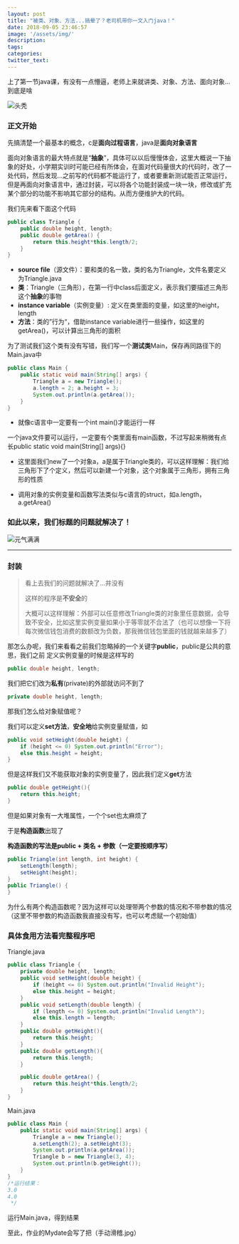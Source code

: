 ```yaml
---
layout: post
title: "被类、对象、方法...搞晕了？老司机带你一文入门java！"
date: 2018-09-05 23:46:57
image: '/assets/img/'
description:
tags:
categories:
twitter_text:
---
```


上了第一节java课，有没有一点懵逼，老师上来就讲类、对象、方法、面向对象...到底是啥

![头秃](http://wx3.sinaimg.cn/large/415f82b9gy1fixczban3kj20ig0hy74w.jpg)

### 正文开始

先搞清楚一个最基本的概念，c是**面向过程语言**，java是**面向对象语言**

面向对象语言的最大特点就是“**抽象**”，具体可以以后慢慢体会，这里大概说一下抽象的好处，小学期实训时可能已经有所体会，在面对代码量很大的代码时，改了一处代码，然后发现...之前写的代码都不能运行了，或者要重新测试能否正常运行，但是再面向对象语言中，通过封装，可以将各个功能封装成一块一块，修改或扩充某个部分的功能不影响其它部分的结构。从而方便维护大的代码。

我们先来看下面这个代码

```java
public class Triangle {
    public double height, length;
    public double getArea() {
        return this.height*this.length/2;
    }
}
```

- **source file**（源文件）：要和类的名一致，类的名为Triangle，文件名要定义为Triangle.java
- **类**：Triangle（三角形），在第一行中class后面定义，表示我们要描述三角形这个**抽象**的事物
- **instance variable**（实例变量）: 定义在类里面的变量，如这里的height，length
- **方法**：类的”行为“，借助instance variable进行一些操作，如这里的getArea()，可以计算出三角形的面积

为了测试我们这个类有没有写错，我们写一个**测试类**Main，保存再同路径下的Main.java中

```java
public class Main {
    public static void main(String[] args) {
        Triangle a = new Triangle();
        a.length = 2; a.height = 3;
        System.out.println(a.getArea());
    }
}
```



- 就像c语言中一定要有一个int main()才能运行一样

一个java文件要可以运行，一定要有个类里面有main函数，不过写起来稍微有点长public static void main(String[] args){}

- 这里面我们new了一个对象a，a是属于Triangle类的，可以这样理解：我们给三角形下了个定义，然后可以新建一个对象，这个对象属于三角形，拥有三角形的性质

- 调用对象的实例变量和函数写法类似与c语言的struct，如a.length，a.getArea()

### 如此以来，我们标题的问题就解决了！

![元气满满](http://5b0988e595225.cdn.sohucs.com/images/20180716/6acf6336193c418582274a186cfc9c31.jpeg)

------

### 封装

>  看上去我们的问题就解决了...并没有
>
> 这样的程序是**不安全**的
>
> 大概可以这样理解：外部可以任意修改Triangle类的对象里任意数据，会导致不安全，比如这里实例变量如果小于等零就不合法了（也可以想像一下将每次微信钱包消费的数额改为负数，那我微信钱包里面的钱就越来越多了）

那怎么办呢，我们来看看之前我们忽略掉的一个关键字**public**，public是公共的意思，我们之前		定义实例变量的时候是这样写的

```java
public double height, length;
```

我们把它们改为**私有**(private)的外部就访问不到了

```java
private double height, length;
```

那我们怎么给对象赋值呢？

我们可以定义**set方法**，**安全地**给实例变量赋值，如

```java
public void setHeight(double height) {
    if (height <= 0) System.out.println("Error");
    else this.height = height;
}
```

但是这样我们又不能获取对象的实例变量了，因此我们定义**get**方法

```java
public double getHeight(){
    return this.height;
}
```

但是如果对象有一大堆属性，一个个set也太麻烦了

于是**构造函数**出现了

**构造函数的写法是public + 类名 + 参数（一定要按顺序写）**

```java
public Triangle(int length, int height) {
    setLength(length);
    setHeight(height);
}
public Triangle() {
}
```

为什么有两个构造函数呢？因为这样可以处理带两个参数的情况和不带参数的情况（这里不带参数的构造函数我直接没有写，也可以考虑赋一个初始值）

### 具体食用方法看完整程序吧

Triangle.java

```java
public class Triangle {
    private double height, length;
    public void setHeight(double height) {
        if (height <= 0) System.out.println("Invalid Height");
        else this.height = height;
    }
    public void setLength(double length) {
        if (length <= 0) System.out.println("Invalid Length");
        else this.length = length;
    }
    public double getHeight(){
        return this.height;
    }
    public double getLength(){
        return this.length;
    }

    public double getArea() {
        return this.height*this.length/2;
    }
}

```

Main.java

```java
public class Main {
    public static void main(String[] args) {
        Triangle a = new Triangle();
        a.setLength(2); a.setHeight(3);
        System.out.println(a.getArea());
        Triangle b = new Triangle(3, 4);
        System.out.println(b.getHeight());
    }
}
/*运行结果：
3.0
4.0
 */
```

运行Main.java，得到结果

至此，作业的Mydate会写了把（手动滑稽.jpg）

